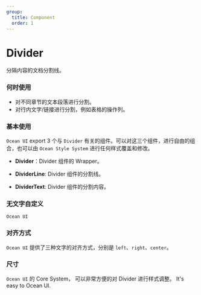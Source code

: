 ```yaml
---
group:
  title: Component
  order: 1
---
```


# Divider

分隔内容的文档分割线。

### 何时使用

- 对不同章节的文本段落进行分割。
- 对行内文字/链接进行分割，例如表格的操作列。

### 基本使用

`Ocean UI` export 3 个与 `Divider` 有关的组件。可以对这三个组件，进行自由的组合，也可以由 `Ocean Style System` 进行任何样式覆盖和修改。

- **Divider**：Divider 组件的 Wrapper。
- **DividerLine**: Divider 组件的分割线。
- **DividerText**: Divider 组件的分割内容。

  <code src="./document/basic.tsx"></code>

### 无文字自定义

`Ocean UI`
<code src="./document/basicNoContent.tsx"></code>

### 对齐方式

`Ocean UI` 提供了三种文字的对齐方式，分别是 `left`、`right`、`center`。

<code src="./document/basicSize.tsx"></code>

### 尺寸

`Ocean UI` 的 Core System， 可以非常方便的对 Divider 进行样式调整。 It's easy to Ocean UI.

<code src="./document/size.tsx"></code>
